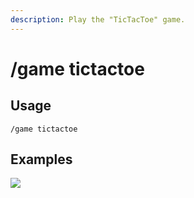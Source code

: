 ```yaml
---
description: Play the "TicTacToe" game.
---
```


# /game tictactoe

## Usage

```
/game tictactoe
```

## Examples

![](https://github.com/user-attachments/assets/7ee4a33c-451d-4504-842d-b1f0a0b1dcbc)

